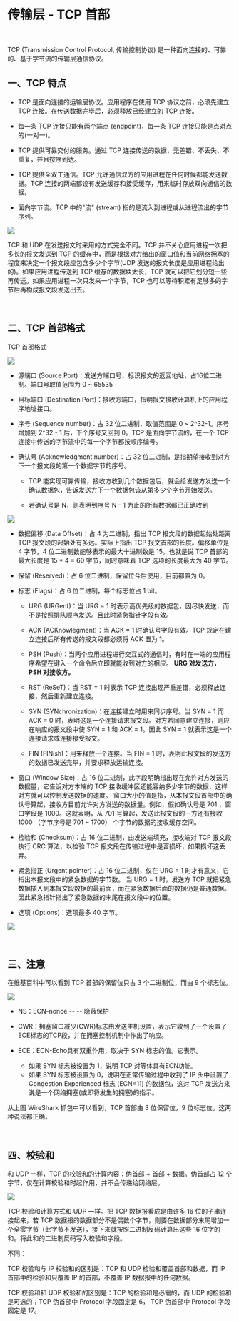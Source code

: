 # 传输层 - TCP 首部

<br>

TCP (Transmission Control Protocol, 传输控制协议) 是一种面向连接的、可靠的、基于字节流的传输层通信协议。

## 一、TCP 特点

- TCP 是面向连接的运输层协议。应用程序在使用 TCP 协议之前，必须先建立 TCP 连接。在传送数据完毕后，必须释放已经建立的 TCP 连接。

- 每一条 TCP 连接只能有两个端点 (endpoint)，每一条 TCP 连接只能是点对点的(一对一)。
- TCP 提供可靠交付的服务。通过 TCP 连接传送的数据，无差错、不丢失、不重复，并且按序到达。
- TCP 提供全双工通信。TCP 允许通信双方的应用进程在任何时候都能发送数据。TCP 连接的两端都设有发送缓存和接受缓存，用来临时存放双向通信的数据。
- 面向字节流。TCP 中的"流" (stream) 指的是流入到进程或从进程流出的字节序列。

![](../Images/Network/TCPHeader/TCPHeader_images01.png)

TCP 和 UDP 在发送报文时采用的方式完全不同。TCP 并不关心应用进程一次把多长的报文发送到 TCP 的缓存中，而是根据对方给出的窗口值和当前网络拥塞的程度来决定一个报文段应包含多少个字节(UDP 发送的报文长度是应用进程给出的)。如果应用进程传送到 TCP 缓存的数据块太长，TCP 就可以把它划分短一些再传送。如果应用进程一次只发来一个字节，TCP 也可以等待积累有足够多的字节后再构成报文段发送出去。

<br>

## 二、TCP 首部格式

TCP 首部格式

![](../Images/Network/TCPHeader/TCPHeader_images02.png)


- 源端口 (Source Port)：发送方端口号，标识报文的返回地址，占16位二进制。端口号取值范围为 0 ~ 65535

- 目标端口 (Destination Port)：接收方端口，指明报文接收计算机上的应用程序地址接口。

- 序号 (Sequence number)：占 32 位二进制，取值范围是 0 ~ 2^32-1。序号增加到 2^32 - 1 后，下个序号又回到 0。TCP 是面向字节流的，在一个 TCP 连接中传送的字节流中的每一个字节都按顺序编号。
 
- 确认号 (Acknowledgment number)：占 32 位二进制，是指期望接收到对方下一个报文段的第一个数据字节的序号。
	- TCP 能实现可靠传输，接收方收到几个数据包后，就会给发送方发送一个确认数据包，告诉发送方下一个数据包该从第多少个字节开始发送。
	
	- 若确认号是 N，则表明到序号 N - 1 为止的所有数据都已正确收到

![](../Images/Network/TCPHeader/TCPHeader_images03.png)

- 数据偏移 (Data Offset)：占 4 为二进制，指出 TCP 报文段的数据起始处距离 TCP 报文段的起始处有多远。实际上指出 TCP 报文首部的长度。偏移单位是 4 字节，4 位二进制数能够表示的最大十进制数是 15。也就是说 TCP 首部的最大长度是 15 * 4 = 60 字节，同时意味着 TCP 选项的长度最大为 40 字节。

- 保留 (Reserved)：占 6 位二进制，保留位今后使用，目前都置为 0。

- 标志 (Flags)：占 6 位二进制，每个标志位占 1 bit。
	- URG (URGent)：当 URG = 1 时表示高优先级的数据包，因尽快发送，而不是按照排队顺序发送。且此时紧急指针字段有效。
	
	- ACK (ACKnowlegment)：当 ACK = 1 时确认号字段有效。TCP 规定在建立连接后所有传送的报文段都必须将 ACK 置为 1。
	- PSH (Push)：当两个应用进程进行交互式的通信时，有时在一端的应用程序希望在键入一个命令后立即就能收到对方的相应。 **URG 对发送方，PSH 对接收方。**
	- RST (ReSeT)：当 RST = 1 时表示 TCP 连接出现严重差错，必须释放连接，然后重新建立连接。
	- SYN (SYNchronization)：在连接建立时用来同步序号。当 SYN = 1 而 ACK = 0 时，表明这是一个连接请求报文段。对方若同意建立连接，则应在响应的报文段中使 SYN = 1 和 ACK = 1。因此 SYN = 1 就表示这是一个连接请求或连接接受报文。
	- FIN (FINish)：用来释放一个连接。当 FIN = 1 时，表明此报文段的发送方的数据已发送完毕，并要求释放运输连接。

- 窗口 (Window Size)：占 16 位二进制，此字段明确指出现在允许对方发送的数据量，它告诉对方本端的 TCP 接收缓冲区还能容纳多少字节的数据，这样对方就可以控制发送数据的速度。 窗口大小的值是指，从本报文段首部中的确认号算起，接收方目前允许对方发送的数据量。例如，假如确认号是 701 ，窗口字段是 1000。这就表明，从 701 号算起，发送此报文段的一方还有接收 1000 （字节序号是 701 ~ 1700） 个字节的数据的接收缓存空间。

- 检验和 (Checksum)：占 16 位二进制，由发送端填充，接收端对 TCP 报文段执行 CRC 算法，以检验 TCP 报文段在传输过程中是否损坏，如果损坏这丢弃。

- 紧急指正 (Urgent pointer)：占 16 位二进制，仅在 URG = 1 时才有意义，它指出本报文段中的紧急数据的字节数。 当 URG = 1 时，发送方 TCP 就把紧急数据插入到本报文段数据的最前面，而在紧急数据后面的数据仍是普通数据。因此紧急指针指出了紧急数据的末尾在报文段中的位置。

- 选项 (Options)：选项最多 40 字节。


![](../Images/Network/TCPHeader/TCPHeader_images04.png)

<br>

## 三、注意

在维基百科中可以看到 TCP 首部的保留位只占 3 个二进制位，而由 9 个标志位。

![](../Images/Network/TCPHeader/TCPHeader_images05.png)

- NS：ECN-nonce -- -- 隐蔽保护

- CWR：拥塞窗口减少(CWR)标志由发送主机设置，表示它收到了一个设置了ECE标志的TCP段，并在拥塞控制机制中作出了响应。

- ECE：ECN-Echo具有双重作用，取决于 SYN 标志的值。它表示。
	- 如果 SYN 标志被设置为 1，说明 TCP 对等体具有ECN功能。
	- 如果 SYN 标志被设置为 0，说明在正常传输过程中收到了 IP 头中设置了Congestion Experienced 标志 (ECN=11) 的数据包，这对 TCP 发送方来说是一个网络拥塞(或即将发生的拥塞)的指示。

从上图 WireShark 抓包中可以看到，TCP 首部由 3 位保留位，9 位标志位。这两种说法都正确。

<br>

## 四、校验和

和 UDP 一样，TCP 的校验和的计算内容：伪首部 + 首部 + 数据。伪首部占 12 个字节，仅在计算校验和时起作用，并不会传递给网络层。

![](../Images/Network/TCPHeader/TCPHeader_images06.png)

TCP 校验和计算方式和 UDP 一样。把 TCP 数据报看成是由许多 16 位的子串连接起来，若 TCP 数据报的数据部分不是偶数个字节，则要在数据部分末尾增加一个全零字节（此字节不发送），接下来就按照二进制反码计算出这些 16 位字的和。将此和的二进制反码写入校验和字段。

不同：

TCP 校验和与 IP 校验和的区别是：TCP 和 UDP 检验和覆盖首部和数据，而 IP 首部中的检验和只覆盖 IP 的首部，不覆盖 IP 数据报中的任何数据。

TCP 校验和和 UDP 校验和的区别是：TCP 的检验和是必需的，而 UDP 的检验和是可选的；TCP 伪首部中 Protocol 字段固定是 6， TCP 伪首部中 Protocol 字段固定是 17。 

<br>